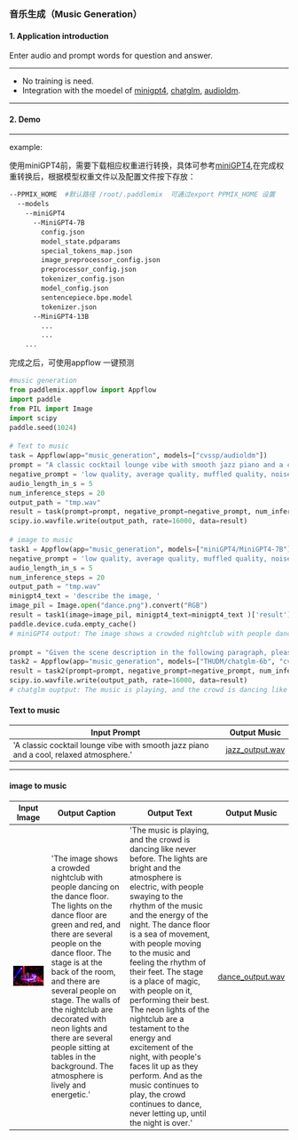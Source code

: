 ### 音乐生成（Music Generation）

#### 1. Application introduction

Enter audio and prompt words for question and answer.

*****
- No training is need.
- Integration with the moedel of [minigpt4](), [chatglm](), [audioldm]().

----

#### 2. Demo
*****
example:


使用miniGPT4前，需要下载相应权重进行转换，具体可参考[miniGPT4](../../paddlemix/examples/minigpt4/README.md),在完成权重转换后，根据模型权重文件以及配置文件按下存放：
```bash
--PPMIX_HOME  #默认路径 /root/.paddlemix  可通过export PPMIX_HOME 设置
  --models
    --miniGPT4
      --MiniGPT4-7B
        config.json
        model_state.pdparams
        special_tokens_map.json
        image_preprocessor_config.json
        preprocessor_config.json
        tokenizer_config.json
        model_config.json
        sentencepiece.bpe.model
        tokenizer.json
      --MiniGPT4-13B
        ...
        ...
    ...

```
完成之后，可使用appflow 一键预测

```python
#music generation
from paddlemix.appflow import Appflow
import paddle
from PIL import Image
import scipy
paddle.seed(1024)

# Text to music
task = Appflow(app="music_generation", models=["cvssp/audioldm"])
prompt = "A classic cocktail lounge vibe with smooth jazz piano and a cool, relaxed atmosphere."
negative_prompt = 'low quality, average quality, muffled quality, noise interference, poor and low-grade quality, inaudible quality, low-fidelity quality'  
audio_length_in_s = 5
num_inference_steps = 20
output_path = "tmp.wav"
result = task(prompt=prompt, negative_prompt=negative_prompt, num_inference_steps=num_inference_steps, audio_length_in_s=audio_length_in_s, generator = paddle.Generator().manual_seed(120))['result']
scipy.io.wavfile.write(output_path, rate=16000, data=result)

# image to music
task1 = Appflow(app="music_generation", models=["miniGPT4/MiniGPT4-7B"])
negative_prompt = 'low quality, average quality, muffled quality, noise interference, poor and low-grade quality, inaudible quality, low-fidelity quality'  
audio_length_in_s = 5
num_inference_steps = 20
output_path = "tmp.wav"
minigpt4_text = 'describe the image, '
image_pil = Image.open("dance.png").convert("RGB")
result = task1(image=image_pil, minigpt4_text=minigpt4_text )['result'].split('#')[0]
paddle.device.cuda.empty_cache()
# miniGPT4 output: The image shows a crowded nightclub with people dancing on the dance floor. The lights on the dance floor are green and red, and there are several people on the dance floor. The stage is at the back of the room, and there are several people on stage. The walls of the nightclub are decorated with neon lights and there are several people sitting at tables in the background. The atmosphere is lively and energetic.

prompt = "Given the scene description in the following paragraph, please create a musical style sentence that fits the scene.  Description:{}.".format(result)
task2 = Appflow(app="music_generation", models=["THUDM/chatglm-6b", "cvssp/audioldm"])
result = task2(prompt=prompt, negative_prompt=negative_prompt, num_inference_steps=num_inference_steps, audio_length_in_s=audio_length_in_s, generator = paddle.Generator().manual_seed(120))['result']
scipy.io.wavfile.write(output_path, rate=16000, data=result)
# chatglm ouptput: The music is playing, and the crowd is dancing like never before. The lights are bright and the atmosphere is electric, with people swaying to the rhythm of the music and the energy of the night. The dance floor is a sea of movement, with people moving to the music and feeling the rhythm of their feet. The stage is a place of magic, with people on it, performing their best. The neon lights of the nightclub are a testament to the energy and excitement of the night, with people's faces lit up as they perform. And as the music continues to play, the crowd continues to dance, never letting up, until the night is over. 
```


#### Text to music
|  Input Prompt | Output Music |
| --- | --- |
|'A classic cocktail lounge vibe with smooth jazz piano and a cool, relaxed atmosphere.'| [jazz_output.wav](https://github.com/luyao-cv/file_download/blob/main/assets/jazz_output.wav)

---

#### image to music
|  Input Image | Output Caption | Output Text | Output Music |
| --- | --- |  --- |  --- | 
|![dance.png](https://github.com/luyao-cv/file_download/blob/main/vis_music_generation/dance.png) | 'The image shows a crowded nightclub with people dancing on the dance floor. The lights on the dance floor are green and red, and there are several people on the dance floor. The stage is at the back of the room, and there are several people on stage. The walls of the nightclub are decorated with neon lights and there are several people sitting at tables in the background. The atmosphere is lively and energetic.' | 'The music is playing, and the crowd is dancing like never before. The lights are bright and the atmosphere is electric, with people swaying to the rhythm of the music and the energy of the night. The dance floor is a sea of movement, with people moving to the music and feeling the rhythm of their feet. The stage is a place of magic, with people on it, performing their best. The neon lights of the nightclub are a testament to the energy and excitement of the night, with people's faces lit up as they perform. And as the music continues to play, the crowd continues to dance, never letting up, until the night is over.' | [dance_output.wav](https://github.com/luyao-cv/file_download/blob/main/assets/dance_output.wav)